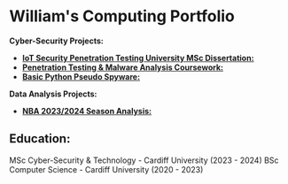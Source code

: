 # William's Computing Portfolio

**Cyber-Security Projects:**

* [**IoT Security Penetration Testing University MSc Dissertation:**](https://github.com/wlshepherd/My_Portolio/blob/main/NBA_Data_Analysis_Project.ipynb)
* [**Penetration Testing & Malware Analysis Coursework:**](https://github.com/wlshepherd/My_Portolio/blob/main/NBA_Data_Analysis_Project.ipynb)
* [**Basic Python Pseudo Spyware:**](https://github.com/wlshepherd/My_Portolio/blob/main/main.py)

**Data Analysis Projects:**

* [**NBA 2023/2024 Season Analysis:**](https://github.com/wlshepherd/My_Portolio/blob/main/NBA_Data_Analysis_Project.ipynb)

## Education:
MSc Cyber-Security & Technology - Cardiff University (2023 - 2024)
BSc Computer Science - Cardiff University (2020 - 2023)

